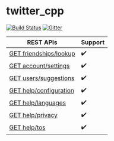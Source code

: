# twitter_cpp

[![Build Status](https://img.shields.io/travis/ohmyarch/twitter_cpp.svg?branch=master&style=flat-square)](https://travis-ci.org/ohmyarch/twitter_cpp)
[![Gitter](https://img.shields.io/badge/+%20gitter-join%20chat%20%E2%86%92-1DCE73.svg?style=flat-square)](https://gitter.im/ohmyarch/twitter_cpp?utm_source=badge&utm_medium=badge&utm_campaign=pr-badge&utm_content=badge)

REST APIs | Support
------------ | -------------
[GET friendships/lookup](https://dev.twitter.com/rest/reference/get/friendships/lookup) | :heavy_check_mark:
[GET account/settings](https://dev.twitter.com/rest/reference/get/account/settings) | :heavy_check_mark:
[GET users/suggestions](https://dev.twitter.com/rest/reference/get/users/suggestions) | :heavy_check_mark:
[GET help/configuration](https://dev.twitter.com/rest/reference/get/help/configuration) | :heavy_check_mark:
[GET help/languages](https://dev.twitter.com/rest/reference/get/help/languages) | :heavy_check_mark:
[GET help/privacy](https://dev.twitter.com/rest/reference/get/help/privacy) | :heavy_check_mark:
[GET help/tos](https://dev.twitter.com/rest/reference/get/help/tos) | :heavy_check_mark:
